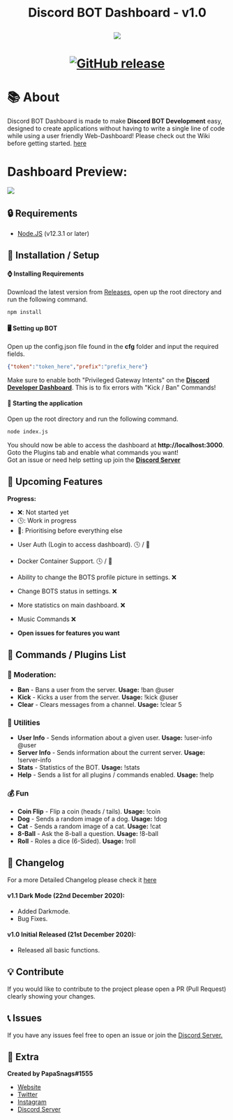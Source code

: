 <h1 align="center">
    <br>
    <p>Discord BOT Dashboard - v1.0</p>
<img src="https://i.imgur.com/UT0gCzZ.png">
<h1>
<p align="center">
    <a href="https://github.com/PapaSnags/Discord-BOT-Dashboard/releases">
        <img alt="GitHub release" src="https://img.shields.io/github/release/PapaSnags/Discord-BOT-Dashboard.svg">
    </a>
</p>

# 📚 About
Discord BOT Dashboard is made to make **Discord BOT Development** easy, designed to create applications without having to write a single line of code while using a user friendly Web-Dashboard! Please check out the Wiki before getting started. [here](https://github.com/PapaSnags/Discord-BOT-Dashboard/wiki)

# Dashboard Preview:
<img src="https://i.imgur.com/mcF1WMj.png">

## 🔒 Requirements
* [Node.JS](https://nodejs.org/en/) (v12.3.1 or later)

## 🚀 Installation / Setup
#### ⌚ Installing Requirements
Download the latest version from [Releases](https://github.com/papasnags/Discord-BOT-Dashboard/releases), open up the root directory and run the following command.
```bash
npm install
```

#### 🖥️ Setting up BOT
Open up the config.json file found in the **cfg** folder and input the required fields.
```json
{"token":"token_here","prefix":"prefix_here"}
```
Make sure to enable both "Privileged Gateway Intents" on the [**Discord Developer Dashboard**](https://discord.com/developers). This is to fix errors  with "Kick / Ban" Commands!

#### 📡 Starting the application 
Open up the root directory and run the following command.
```bash
node index.js
```
You should now be able to access the dashboard at **http://localhost:3000**. Goto the Plugins tab and enable what commands you want!
</br>
Got an issue or need help setting up join the [**Discord Server**](https://discord.com/invite/w7B5nKB)

## 📝 Upcoming Features
**Progress:**
 - ❌: Not started yet
 - 🕓: Work in progress
 - 💯: Prioritising before everything else
* User Auth (Login to access dashboard). 🕓 / 💯
* Docker Container Support. 🕓 / 💯

* Ability to change the BOTS profile picture in settings. ❌
* Change BOTS status in settings. ❌
* More statistics on main dashboard. ❌
* Music Commands ❌

* **Open issues for features you want**

## 🔌 Commands / Plugins List
### 🔨 Moderation:
* **Ban** - Bans a user from the server. **Usage:** !ban @user
* **Kick** - Kicks a user from the server. **Usage:** !kick @user
* **Clear** - Clears messages from a channel. **Usage:** !clear 5

### 🧰 Utilities
* **User Info** - Sends information about a given user. **Usage:** !user-info @user
* **Server Info** - Sends information about the current server. **Usage:** !server-info
* **Stats** - Statistics of the BOT. **Usage:** !stats
* **Help** - Sends a list for all plugins / commands enabled. **Usage:** !help

### 💰 Fun
* **Coin Flip** - Flip a coin (heads / tails). **Usage:** !coin
* **Dog** - Sends a random image of a dog. **Usage:** !dog
* **Cat** - Sends a random image of a cat. **Usage:** !cat
* **8-Ball** - Ask the 8-ball a question. **Usage:** !8-ball
* **Roll** - Roles a dice (6-Sided). **Usage:** !roll

## 🔧 Changelog 
For a more Detailed Changelog please check it [here](https://github.com/PapaSnags/Discord-BOT-Dashboard/wiki/Changelog)
#### v1.1 Dark Mode (22nd December 2020):
* Added Darkmode.
* Bug Fixes.
#### v1.0 Initial Released (21st December 2020):
* Released all basic functions.

## 💡 Contribute
If you would like to contribute to the project please open a PR (Pull Request) clearly showing your changes.

## 📞 Issues
If you have any issues feel free to open an issue or join the [Discord Server.](https://discord.com/invite/w7B5nKB)

## 🧲 Extra
__Created by PapaSnags#1555__
* [Website](https://papa-snags.com/projects/PLUG/)
* [Twitter](https://twitter.com/PapaSnags)
* [Instagram](https://www.instagram.com/papa.snags/)
* [Discord Server](https://discord.com/invite/w7B5nKB)
</br>

